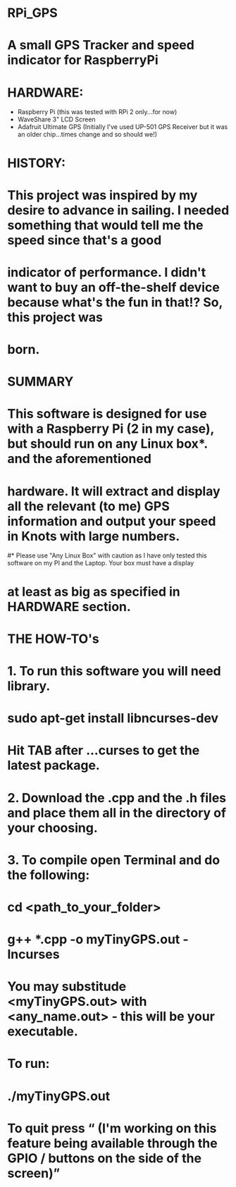 # RPi_GPS
# A small GPS Tracker and speed indicator for RaspberryPi

# HARDWARE:
 - Raspberry Pi (this was tested with RPi 2 only...for now)
 - WaveShare 3" LCD Screen
 - Adafruit Ultimate GPS (Initially I've used UP-501 GPS Receiver but it was an older chip...times change and so should we!)

# HISTORY:
# This project was inspired by my desire to advance in sailing. I needed something that would tell me the speed since that's a good
# indicator of performance. I didn't want to buy an off-the-shelf device because what's the fun in that!? So, this project was 
# born. 

# SUMMARY
# This software is designed for use with a Raspberry Pi (2 in my case), but should run on any Linux box*. and the aforementioned 
# hardware. It will extract and display all the relevant (to me) GPS information and output your speed in Knots with large numbers.
#* Please use "Any Linux Box" with caution as I have only tested this software on my PI and the Laptop. Your box must have a display 
#  at least as big as specified in HARDWARE section.

# THE HOW-TO's

# 1. To run this software you will need <ncurses> library.
#     sudo apt-get install libncurses-dev
# Hit TAB after ...curses to get the latest package.
#
# 2. Download the .cpp and the .h files and place them all in the directory of your choosing.
#
# 3. To compile open Terminal and do the following:
#      cd <path_to_your_folder>
#      g++ *.cpp -o myTinyGPS.out -lncurses
# You may substitude <myTinyGPS.out> with <any_name.out> - this will be your executable.
#
# To run:
#     ./myTinyGPS.out
#
# To quit press <q> (I'm working on this feature being available through the GPIO / buttons on the side of the screen)
